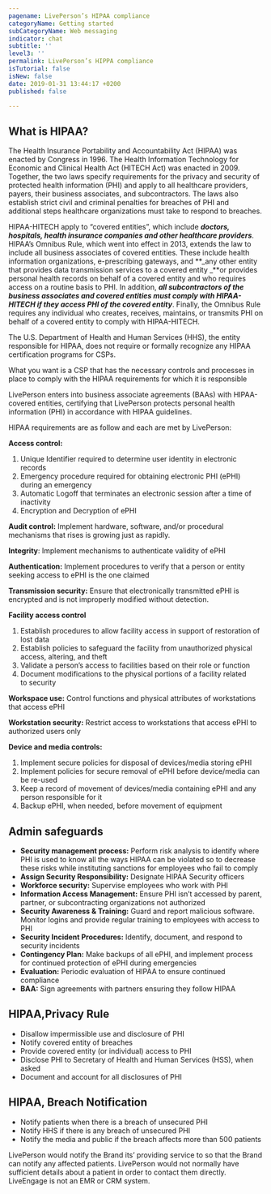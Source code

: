 ```yaml
---
pagename: LivePerson’s HIPAA compliance
categoryName: Getting started
subCategoryName: Web messaging
indicator: chat
subtitle: ''
level3: ''
permalink: LivePerson’s HIPPA compliance
isTutorial: false
isNew: false
date: 2019-01-31 13:44:17 +0200
published: false

---
```

## What is HIPAA?

The Health Insurance Portability and Accountability Act (HIPAA) was enacted by Congress in 1996. The Health Information Technology for Economic and Clinical Health Act (HITECH Act) was enacted in 2009. Together, the two laws specify requirements for the privacy and security of protected health information (PHI) and apply to all healthcare providers, payers, their business associates, and subcontractors. The laws also establish strict civil and criminal penalties for breaches of PHI and additional steps healthcare organizations must take to respond to breaches.

HIPAA-HITECH apply to “covered entities”, which include **_doctors, hospitals, health insurance companies and other healthcare providers_**. HIPAA’s Omnibus Rule, which went into effect in 2013, extends the law to include all business associates of covered entities. These include health information organizations, e-prescribing gateways, and **_any other entity that provides data transmission services to a covered entity _**or provides personal health records on behalf of a covered entity and who requires access on a routine basis to PHI. In addition, **_all subcontractors of the business associates and covered entities must comply with HIPAA-HITECH if they access PHI of the covered entity_**. Finally, the Omnibus Rule requires any individual who creates, receives, maintains, or transmits PHI on behalf of a covered entity to comply with HIPAA-HITECH.

The U.S. Department of Health and Human Services (HHS), the entity responsible for HIPAA, does not require or formally recognize any HIPAA certification programs for CSPs.  
  
What you want is a CSP that has the necessary controls and processes in place to comply with the HIPAA requirements for which it is responsible

LivePerson enters into business associate agreements (BAAs) with HIPAA-covered entities, certifying that LivePerson protects personal health information (PHI) in accordance with HIPAA guidelines.

HIPAA requirements are as follow and each are met by LivePerson:

**Access control:** 

1. Unique Identifier required to determine user identity in electronic records
2.  Emergency procedure required for obtaining electronic PHI (ePHI) during an emergency
3. Automatic Logoff that terminates an electronic session after a time of inactivity
4. Encryption and Decryption of ePHI

**Audit control:** Implement hardware, software, and/or procedural mechanisms that rises is growing just as rapidly.

**Integrity**: Implement mechanisms to authenticate validity of ePHI

**Authentication:** Implement procedures to verify that a person or entity seeking access to ePHI is the one claimed

**Transmission security:** Ensure that electronically transmitted ePHI is encrypted and is not improperly modified without detection.

**Facility access control**		

1. Establish procedures to allow facility access in support of restoration of lost data
2. Establish policies to safeguard the facility from unauthorized physical access, altering, and theft
3. Validate a person’s access to facilities based on their role or function
4. Document modifications to the physical portions of a facility related  
   to security

**Workspace use:** Control functions and physical attributes of workstations that access ePHI

**Workstation security:** Restrict access to workstations that access ePHI to authorized users only

**Device and media controls:**

1. Implement secure policies for disposal of devices/media storing ePHI
2. Implement policies for secure removal of ePHI before device/media can be re-used
3. Keep a record of movement of devices/media containing ePHI and any person responsible for it
4.  Backup ePHI, when needed, before movement of equipment

## Admin safeguards

* **Security management process:** Perform risk analysis to identify where PHI is used to know all the ways HIPAA can be violated so to decrease these risks while instituting sanctions for employees who fail to comply
* **Assign Security Responsibility:** Designate HIPAA Security officers
* **Workforce security:** Supervise employees who work with PHI
* **Information Access Management:** Ensure PHI isn’t accessed by parent, partner, or subcontracting organizations not authorized
* **Security Awareness & Training:** Guard and report malicious software. Monitor logins and provide regular training to employees with access to PHI
* **Security Incident Procedures:** Identify, document, and respond to security incidents
* **Contingency Plan:** Make backups of all ePHI, and implement process for continued protection of ePHI during emergencies
* **Evaluation:** Periodic evaluation of HIPAA to ensure continued compliance
* **BAA:** Sign agreements with partners ensuring they follow HIPAA

## HIPAA,Privacy Rule

* Disallow impermissible use and disclosure of PHI
* Notify covered entity of breaches
* Provide covered entity (or individual) access to PHI
* Disclose PHI to Secretary of Health and Human Services (HSS), when asked
* Document and account for all disclosures of PHI

## HIPAA, Breach Notification

* Notify patients when there is a breach of unsecured PHI
* Notify HHS if there is any breach of unsecured PHI
* Notify the media and public if the breach affects more than 500 patients

LivePerson would notify the Brand its’ providing service to so that the Brand can notify any affected patients. LivePerson would not normally have sufficient details about a patient in order to contact them directly. LiveEngage is not an EMR or CRM system.

  
  
  
  
 